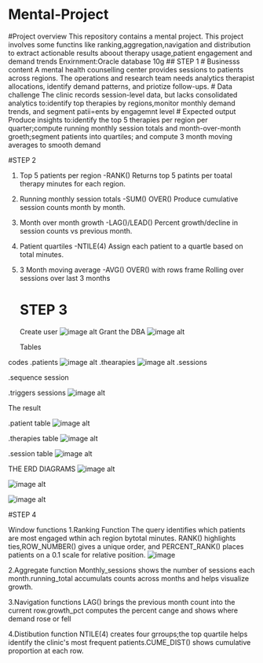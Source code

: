 # Mental-Project
#Project overview
This repository contains a mental project. 
This project involves some functins like ranking,aggregation,navigation and distribution to extract actionable results aboout therapy usage,patient engagement and demand trends
Enxirnment:Oracle database 10g
         ## STEP 1
     # Businesss content
A mental health counselling center provides sessions to patients across regions. The operations and research team needs analytics therapist allocations, identify demand patterns, and priotize follow-ups.
    # Data challenge
The clinic records session-level data, but lacks consolidated analytics to:identify top therapies by regions,monitor monthly demand trends, and segment patii=ents by engagemnt level 
    # Expected output
Produce insights to:identify the top 5 therapies per region per quarter;compute running monthly session totals and month-over-month groeth;segment patients into quartiles; and compute 3 month moving averages to smooth demand
      
  #STEP 2
1. Top 5 patients per region -RANK()
   Returns top 5 patints per toatal therapy minutes for each region.
2. Running monthly session totals -SUM() OVER()
   Produce cumulative session counts month by month.
3. Month over month growth -LAG()/LEAD()
   Percent growth/decline in session counts vs previous month.
4. Patient quartiles -NTILE(4)
   Assign each patient to a quartle based on total minutes.
5. 3 Month moving average -AVG() OVER() with rows frame
   Rolling over sessions over last 3 months

    # STEP 3
   Create user
   ![image alt](https://github.com/Melissa-10-10/Mental-Project/blob/089af6d120db4727d5145ee5bf47c9b88b6e71b9/Screenshot%20(216).png)
   Grant the DBA
   ![image alt](https://github.com/Melissa-10-10/Mental-Project/blob/56db4beb6e888c7baafdd2f77f801ca6f0fd4d98/Screenshot%20(215).png)

    Tables

 codes
   .patients
   ![image alt](https://github.com/Melissa-10-10/Mental-Project/blob/4f4a1b0642993f0131eb87eeaaa2a043ba7e01eb/Screenshot%20(217).png)
   .thearapies
   ![image alt](https://github.com/Melissa-10-10/Mental-Project/blob/70787dcfaf5cd2da7ce7c17e9da7232097b09998/Screenshot%20(218).png)
   .sessions
   
   .sequence session
   
   .triggers sessions
   ![image alt](https://github.com/Melissa-10-10/Mental-Project/blob/ca3237e3e33142f1f09fd7073a98725b53510ea1/Screenshot%20(219).png)
   
   The result
  
   .patient table
   ![image alt](https://github.com/Melissa-10-10/Mental-Project/blob/2ccf1987a0aa20fa58abbfdfbf2743cd31321dbc/Screenshot%20(220).png)
   
   .therapies table
   ![image alt](https://github.com/Melissa-10-10/Mental-Project/blob/f89473514a1628ed08e3fc40b0fc6166be4414ad/Screenshot%20(222).png)
   
   .session table
   ![image alt](https://github.com/Melissa-10-10/Mental-Project/blob/f1b22c6b635562ea68fe7bc763aa32e7ffecc9c1/Screenshot%20(221).png)

   THE ERD DIAGRAMS
   ![image alt](https://github.com/Melissa-10-10/Mental-Project/blob/df9581bb1e62ab6dd57fc18f3ebc1f807a6f0b5e/Screenshot%20(223).png)

   ![image alt](https://github.com/Melissa-10-10/Mental-Project/blob/4f32d8f89101ea507d4dc23cf4c579c9b03cfae0/Screenshot%20(224).png)

   ![image alt](https://github.com/Melissa-10-10/Mental-Project/blob/45e44e333800aa422731f335b01cd593502ca1ea/Screenshot%20(225).png)

    
#STEP 4
  
   
   Window functions
   1.Ranking Function
 The query identifies which patients are most engaged wthin ach region  bytotal minutes. RANK() highlights ties,ROW_NUMBER() gives a unique order, and PERCENT_RANK() places patients on a 0.1 scale for relative position.
 ![image](https://github.com/Melissa-10-10/Mental-Project/blob/e71049d70af8f7d004216295f421bb7fdf8b9913/Screenshot%20(226).png)


  2.Aggregate function
Monthly_sessions shows the number of sessions each month.running_total accumulats counts across months and helps visualize growth.


  3.Navigation functions
LAG() brings the previous month count into the current row.growth_pct computes the percent cange and shows where demand rose or fell


   4.Distibution function
NTILE(4) creates four grroups;the top quartile helps identify the clinic's most frequent patients.CUME_DIST() shows cumulative proportion at each row.
   
     
   
           
       
                

    
